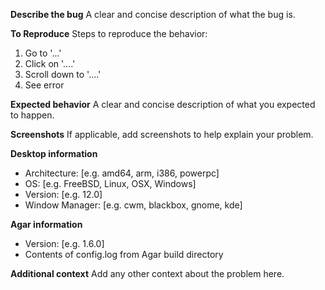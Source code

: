 **Describe the bug**
A clear and concise description of what the bug is.

**To Reproduce**
Steps to reproduce the behavior:
1. Go to '...'
2. Click on '....'
3. Scroll down to '....'
4. See error

**Expected behavior**
A clear and concise description of what you expected to happen.

**Screenshots**
If applicable, add screenshots to help explain your problem.

**Desktop information**
 - Architecture: [e.g. amd64, arm, i386, powerpc]
 - OS: [e.g. FreeBSD, Linux, OSX, Windows]
 - Version: [e.g. 12.0]
 - Window Manager: [e.g. cwm, blackbox, gnome, kde]

**Agar information**
 - Version: [e.g. 1.6.0]
 - Contents of config.log from Agar build directory

**Additional context**
Add any other context about the problem here.
